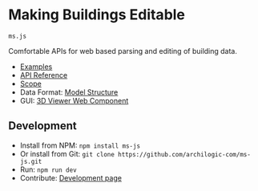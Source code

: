 # Making Buildings Editable

`ms.js`

Comfortable APIs for web based parsing and editing of building data.

* [Examples](docs/examples.md)
* [API Reference](docs/api-reference/index.md)
* [Scope](docs/scope.md)
* Data Format: [Model Structure](https://github.com/archilogic-com/model-structure)
* GUI: [3D Viewer Web Component](https://github.com/archilogic-com/viewer)

## Development
* Install from NPM: `npm install ms-js`
* Or install from Git: `git clone https://github.com/archilogic-com/ms-js.git`
* Run: `npm run dev`
* Contribute: [Development page](docs/development.md)

